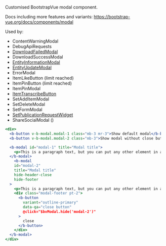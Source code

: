 Customised BootstrapVue modal component.

Docs including more features and variants: https://bootstrap-vue.org/docs/components/modal

Used by:
- ContentWarningModal
- DebugApiRequests
- [DownloadFailedModal](/#/Components/Search?id=downloadfailedmodal)
- DownloadSuccessModal
- [EntityInformationModal](/#/Components/Entity?id=entityheader)
- [EntityUpdateModal](/#/Components/Entity?id=entityheader)
- ErrorModal
- ItemLikeButton (limit reached)
- ItemPinButton (limit reached)
- ItemPinModal
- [ItemTranscribeButton](/#/Components/Item?id=itemtranscribebutton)
- SetAddItemModal
- SetDeleteModal
- SetFormModal
- [SetPublicationRequestWidget](/#/Components/Set?id=setpublishbutton)
- ShareSocialModal ()

```jsx
<div>
  <b-button v-b-modal.modal-1 class="mb-3 mr-3">Show default modal</b-button>
  <b-button v-b-modal.modal-2 class="mb-3">Show modal without close button and custom footer</b-button>

  <b-modal id="modal-1" title="Modal title">
    <p>This is a paragraph text, but you can put any other element in a modal: buttons, a form etc.</p>
  </b-modal>
    <b-modal
    id="modal-2"
    title="Modal title"
    hide-header-close
    hide-footer
  >
    <p>This is a paragraph text, but you can put any other element in a modal: buttons, a form etc.</p>
    <div class="modal-footer pt-2">
      <b-button
        variant="outline-primary"
        data-qa="close button"
        @click="$bvModal.hide('modal-2')"
      >
        close
      </b-button>
    </div>
  </b-modal>
</div>
```
